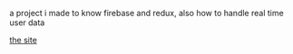 a project i made to know firebase and redux, also how to handle real time user data

<a href="https://linkedin-clone-kdiff.web.app"> the site </a>
